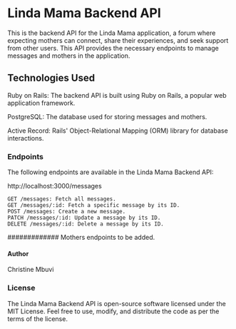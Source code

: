 # Linda Mama Backend API
This is the backend API for the Linda Mama application, a forum where expecting mothers can connect, share their experiences, and seek support from other users. This API provides the necessary endpoints to manage messages and mothers in the application.

## Technologies Used

   Ruby on Rails: The backend API is built using Ruby on Rails, a popular web application framework.

   PostgreSQL: The database used for storing messages and mothers.

   Active Record: Rails' Object-Relational Mapping (ORM) library for database interactions.

### Endpoints
   The following endpoints are available in the Linda Mama Backend API:

   http://localhost:3000/messages
    
    GET /messages: Fetch all messages.
    GET /messages/:id: Fetch a specific message by its ID.
    POST /messages: Create a new message.
    PATCH /messages/:id: Update a message by its ID.
    DELETE /messages/:id: Delete a message by its ID.
############# Mothers endpoints to be added.

#### Author 
   Christine Mbuvi

### License
The Linda Mama Backend API is open-source software licensed under the MIT License. Feel free to use, modify, and distribute the code as per the terms of the license.



